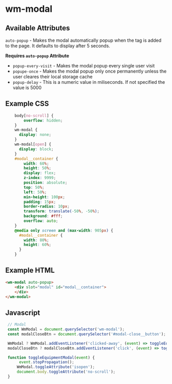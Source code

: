 # wm-modal

## Available Attributes

`auto-popup` - Makes the modal automatically popup when the tag is added to the page. It defaults to display after 5 seconds.

**Requires `auto-popup` Attribute**

- `popup-every-visit` - Makes the modal popup every single user visit
- `popupe-once` - Makes the modal popup only once permanently unless the user cleares their local storage cache
- `popup-delay` - This is a numeric value in miliseconds. If not specified the value is 5000 

## Example CSS

```css 
    body[no-scroll] {
        overflow: hidden;
    }
    wm-modal {
      display: none;
    }
    wm-modal[open] {
      display: block;
    }
    #modal__container {
        width: 60%;
        height: 50%;
        display: flex;
        z-index: 9999;
        position: absolute;
        top: 50%;
        left: 50%;
        min-height: 100px;
        padding: 15px;
        border-radius: 10px;
        transform: translate(-50%, -50%);
        background: #fff;
        overflow: auto;
    }
    @media only screen and (max-width: 905px) {
      #modal__container {
        width: 80%;
        height: 60%;
      }
    }
```

## Example HTML

```html
<wm-modal auto-popup>
    <div slot="modal" id="modal__container">
    </div>
</wm-modal>
```

## Javascript

```js
 // Modal
 const WmModal = document.querySelector('wm-modal');
 const modalCloseBtn = document.querySelector('#modal-close__button');

 WmModal ? WmModal.addEventListener('clicked-away', (event) => toggleEquipmentModal(event)) : null;
 modalCloseBtn ? modalCloseBtn.addEventListener('click', (event) => toggleEquipmentModal(event)) : null;

 function toggleEquipmentModal(event) {
      event.stopPropagation();
     WmModal.toggleAttribute('isopen');
     document.body.toggleAttribute('no-scroll');
 }
 ```

